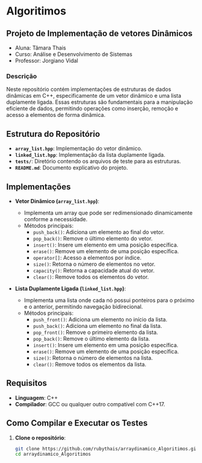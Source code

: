 # Algoritimos
## Projeto de Implementação de vetores Dinâmicos
- Aluna: Tâmara Thais
- Curso: Análise e Desenvolvimento de Sistemas
- Professor: Jorgiano Vidal
### Descrição

Neste repositório contém implementações de estruturas de dados dinâmicas em C++, especificamente de um vetor dinâmico e uma lista duplamente ligada. Essas estruturas são fundamentais para a manipulação eficiente de dados, permitindo operações como inserção, remoção e acesso a elementos de forma dinâmica.

## Estrutura do Repositório

- **`array_list.hpp`**: Implementação do vetor dinâmico.
- **`linked_list.hpp`**: Implementação da lista duplamente ligada.
- **`tests/`**: Diretório contendo os arquivos de teste para as estruturas.
- **`README.md`**: Documento explicativo do projeto.

## Implementações

- **Vetor Dinâmico (`array_list.hpp`)**:
  - Implementa um array que pode ser redimensionado dinamicamente conforme a necessidade.
  - Métodos principais:
    - `push_back()`: Adiciona um elemento ao final do vetor.
    - `pop_back()`: Remove o último elemento do vetor.
    - `insert()`: Insere um elemento em uma posição específica.
    - `erase()`: Remove um elemento de uma posição específica.
    - `operator[]`: Acesso a elementos por índice.
    - `size()`: Retorna o número de elementos no vetor.
    - `capacity()`: Retorna a capacidade atual do vetor.
    - `clear()`: Remove todos os elementos do vetor.

- **Lista Duplamente Ligada (`linked_list.hpp`)**:
  - Implementa uma lista onde cada nó possui ponteiros para o próximo e o anterior, permitindo navegação bidirecional.
  - Métodos principais:
    - `push_front()`: Adiciona um elemento no início da lista.
    - `push_back()`: Adiciona um elemento no final da lista.
    - `pop_front()`: Remove o primeiro elemento da lista.
    - `pop_back()`: Remove o último elemento da lista.
    - `insert()`: Insere um elemento em uma posição específica.
    - `erase()`: Remove um elemento de uma posição específica.
    - `size()`: Retorna o número de elementos na lista.
    - `clear()`: Remove todos os elementos da lista.

## Requisitos

- **Linguagem**: C++
- **Compilador**: GCC ou qualquer outro compatível com C++17.

## Como Compilar e Executar os Testes

1. **Clone o repositório**:

   ```bash
   git clone https://github.com/rubythais/arraydinamico_Algoritimos.git
   cd arraydinamico_Algoritimos
